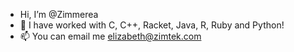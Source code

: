 -  Hi, I’m @Zimmerea
- 🌱 I have worked with C, C++, Racket, Java, R, Ruby and Python!
- 📫 You can email me elizabeth@zimtek.com
